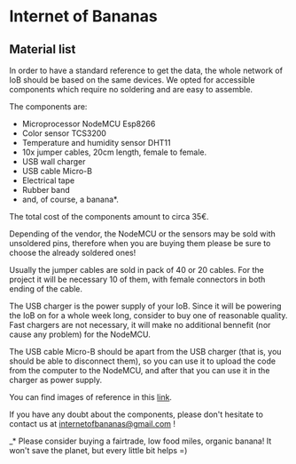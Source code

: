 # Internet of Bananas
## Material list
In order to have a standard reference to get the data, the whole network of IoB should be based on the same devices. We opted for accessible components which require no soldering and are easy to assemble. 

The components are:
- Microprocessor NodeMCU Esp8266 
- Color sensor TCS3200 
- Temperature and humidity sensor DHT11
- 10x jumper cables, 20cm length, female to female.
- USB wall charger
- USB cable Micro-B
- Electrical tape
- Rubber band
- and, of course, a banana*.

The total cost of the components amount to circa 35€.

Depending of the vendor, the NodeMCU or the sensors may be sold with unsoldered pins, therefore when you are buying them please be sure to choose the already soldered ones! 

Usually the jumper cables are sold in pack of 40 or 20 cables. For the project it will be necessary 10 of them, with female connectors in both ending of the cable. 

The USB charger is the power supply of your IoB. Since it will be powering the IoB on for a whole week long, consider to buy one of reasonable quality. Fast chargers are not necessary, it will make no additional bennefit (nor cause any problem) for the NodeMCU. 

The USB cable Micro-B should be apart from the USB charger (that is, you should be able to disconnect them), so you can use it to upload the code from the computer to the NodeMCU, and after that you can use it in the charger as power supply.

You can find images of reference in this [link](https://drive.google.com/drive/folders/1JukqVwc7tk5rox_YxoR-XdEBBeYo20Dp). 

If you have any doubt about the components, please don't hesitate to contact us at internetofbananas@gmail.com !


_* Please consider buying a fairtrade, low food miles, organic banana! It won't save the planet, but every little bit helps =)
